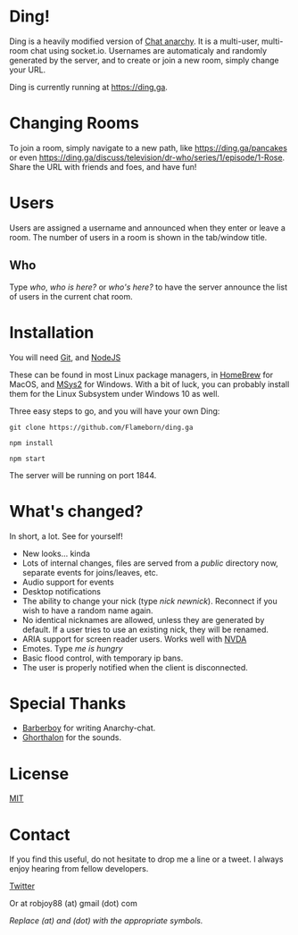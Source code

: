 # Ding!

Ding is a heavily modified version of [Chat anarchy](https://github.com/barberboy/chat-anarchy). It is a multi-user, multi-room chat using socket.io. Usernames
are automaticaly and randomly generated by the server, and to create
or join a new room, simply change your URL.

Ding is currently running at
<https://ding.ga>.

# Changing Rooms

To join a room, simply navigate to a new path, like
<https://ding.ga/pancakes> or even
<https://ding.ga/discuss/television/dr-who/series/1/episode/1-Rose>.
Share the URL with friends and foes, and have fun!

# Users

Users are assigned a username and announced when they enter or leave
a room. The number of users in a room is shown in the tab/window title.

## Who

Type _who_, _who is here?_ or _who's here?_ to have the server announce the list of
users in the current chat room.

# Installation

You will need [Git](https://git-scm.com), and [NodeJS](https://nodejs.org/)

These can be found in most Linux package managers, in [HomeBrew](https://brew.sh) for MacOS, and [MSys2](http://www.msys2.org/) for Windows. With a bit of luck, you can probably install them for the Linux Subsystem under Windows 10 as well.

Three easy steps to go, and you will have your own Ding:

```
git clone https://github.com/Flameborn/ding.ga

npm install

npm start
```

The server will be running on port 1844.

# What's changed?

In short, a lot. See for yourself!

* New looks... kinda
* Lots of internal changes, files are served from a _public_ directory now, separate events for joins/leaves, etc.
* Audio support for events
* Desktop notifications
* The ability to change your nick (type _nick newnick_). Reconnect if you wish to have a random name again.
* No identical nicknames are allowed, unless they are generated by default. If a user tries to use an existing nick, they will be renamed.
* ARIA support for screen reader users. Works well with [NVDA](https://www.nvaccess.org)
* Emotes. Type _me is hungry_
* Basic flood control, with temporary ip bans.
* The user is properly notified when the client is disconnected.

# Special Thanks

* [Barberboy](https://github.com/barberboy/) for writing Anarchy-chat.
* [Ghorthalon](https://dragonapps.org/) for the sounds.

# License

[MIT](https://opensource.org/licenses/MIT)

# Contact

If you find this useful, do not hesitate to drop me a line or a tweet. I always enjoy hearing from fellow developers.

[Twitter](https://twitter.com/flameborn)

Or at robjoy88 (at) gmail (dot) com

_Replace (at) and (dot) with the appropriate symbols._